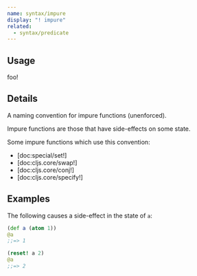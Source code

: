 ```yaml
---
name: syntax/impure
display: "! impure"
related:
  - syntax/predicate
---
```


## Usage
foo!


## Details

A naming convention for impure functions (unenforced).

Impure functions are those that have side-effects on some state.

Some impure functions which use this convention:

- [doc:special/set!]
- [doc:cljs.core/swap!]
- [doc:cljs.core/conj!]
- [doc:cljs.core/specify!]


## Examples

The following causes a side-effect in the state of `a`:

```clj
(def a (atom 1))
@a
;;=> 1

(reset! a 2)
@a
;;=> 2
```